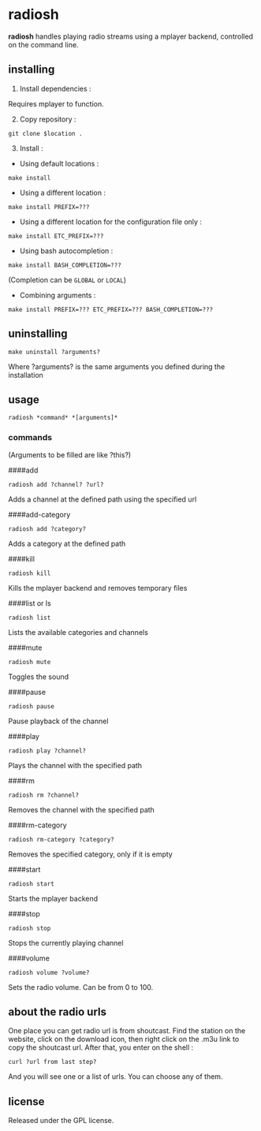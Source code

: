 # radiosh

**radiosh** handles playing radio streams using a mplayer backend, controlled on the command line.

## installing

1. Install dependencies :

Requires mplayer to function.

2. Copy repository :
```
git clone $location .
```
3. Install :

* Using default locations :
```
make install
```
* Using a different location :
```
make install PREFIX=???
```
* Using a different location for the configuration file only :
```
make install ETC_PREFIX=???
```
* Using bash autocompletion :
```
make install BASH_COMPLETION=???
```
(Completion can be `GLOBAL` or `LOCAL`)

* Combining arguments :
```
make install PREFIX=??? ETC_PREFIX=??? BASH_COMPLETION=???
```

## uninstalling
```
make uninstall ?arguments?
```
Where ?arguments? is the same arguments you defined during the installation

## usage
```
radiosh *command* *[arguments]*
```

### commands

(Arguments to be filled are like ?this?)

####add
```
radiosh add ?channel? ?url?
```
Adds a channel at the defined path using the specified url

####add-category
```
radiosh add ?category?
```
Adds a category at the defined path

####kill
```
radiosh kill
```
Kills the mplayer backend and removes temporary files

####list or ls
```
radiosh list
```
Lists the available categories and channels

####mute
```
radiosh mute
```
Toggles the sound

####pause
```
radiosh pause
```
Pause playback of the channel

####play
```
radiosh play ?channel?
```
Plays the channel with the specified path

####rm
```
radiosh rm ?channel?
```
Removes the channel with the specified path

####rm-category
```
radiosh rm-category ?category?
```
Removes the specified category, only if it is empty

####start
```
radiosh start
```
Starts the mplayer backend

####stop
```
radiosh stop
```
Stops the currently playing channel

####volume
```
radiosh volume ?volume?
```
Sets the radio volume. Can be from 0 to 100.

## about the radio urls

One place you can get radio url is from shoutcast. Find the station on the website, click on the download icon, then right click on the .m3u link to copy the shoutcast url. After that, you enter on the shell :
```
curl ?url from last step?
```
And you will see one or a list of urls. You can choose any of them.

## license

Released under the GPL license.
